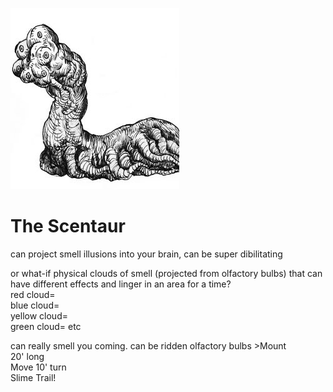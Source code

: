 
![The Scentaur](/images/scentaur.jpg?raw=true)

# The Scentaur

can project smell illusions into your brain, can be super dibilitating
<br>
<p> or what-if physical clouds of smell (projected from olfactory bulbs)
that can have different effects and linger in an area for a time?
<br> red cloud=
<br> blue cloud=
<br> yellow cloud=
<br> green cloud=
etc

</p>
can really smell you coming.
can be ridden
olfactory bulbs
>Mount
<br>20' long
<br>Move 10' turn
<br> Slime Trail!
